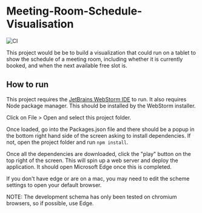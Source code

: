 # Meeting-Room-Schedule-Visualisation

![CI](https://github.com/mourke/meeting-room-schedule-visualisation/workflows/CI/badge.svg)


This project would be be to build a visualization that could run on a tablet to show the schedule of a meeting room, including whether it is currently booked, and when the next available free slot is.


## How to run

This project requires the [JetBrains WebStorm IDE](https://www.jetbrains.com/webstorm/download/) to run.
It also requires Node package manager. This should be installed by the WebStorm installer.

Click on File > Open and select this project folder.

Once loaded, go into the Packages.json file and there should be a popup in the bottom right hand side of the screen asking to install dependencies. If not, open the project folder and run `npm install`.

Once all the dependencies are downloaded, click the "play" button on the top right of the screen. This will spin up a web server and deploy the application. It should open Microsoft Edge once this is completed.

If you don't have edge or are on a mac, you may need to edit the scheme settings to open your default browser. 

NOTE: The development schema has only been tested on chromium browsers, so if possible, use Edge.
